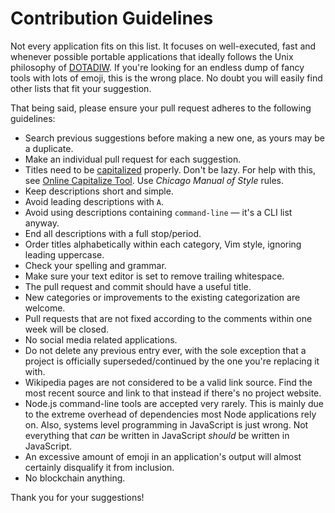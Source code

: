 # Contribution Guidelines

Not every application fits on this list. It focuses on well-executed, fast and
whenever possible portable applications that ideally follows the Unix
philosophy of [DOTADIW][DOTADIW]. If you're looking for an endless dump of
fancy tools with lots of emoji, this is the wrong place. No doubt you will
easily find other lists that fit your suggestion.

That being said, please ensure your pull request adheres to the following
guidelines:

- Search previous suggestions before making a new one, as yours may be a 
  duplicate.
- Make an individual pull request for each suggestion.
- Titles need to be [capitalized][capitalized] properly. Don't be lazy. For 
  help with this, see [Online Capitalize Tool][Online Capitalize Tool]. Use 
  *Chicago Manual of Style* rules.
- Keep descriptions short and simple.
- Avoid leading descriptions with `A`.
- Avoid using descriptions containing `command-line` — it's a CLI list anyway.
- End all descriptions with a full stop/period.
- Order titles alphabetically within each category, Vim style, ignoring leading 
  uppercase.
- Check your spelling and grammar.
- Make sure your text editor is set to remove trailing whitespace.
- The pull request and commit should have a useful title.
- New categories or improvements to the existing categorization are welcome.
- Pull requests that are not fixed according to the comments within one week 
  will be closed.
- No social media related applications.
- Do not delete any previous entry ever, with the sole exception that a project 
  is officially superseded/continued by the one you're replacing it with.
- Wikipedia pages are not considered to be a valid link source. Find the most
  recent source and link to that instead if there's no project website.
- Node.js command-line tools are accepted very rarely. This is mainly due to the
  extreme overhead of dependencies most Node applications rely on. Also, systems
  level programming in JavaScript is just wrong. Not everything that *can* be
  written in JavaScript *should* be written in JavaScript.
- An excessive amount of emoji in an application's output will almost certainly
  disqualify it from inclusion.
- No blockchain anything.

Thank you for your suggestions!

[capitalized]: http://grammar.yourdictionary.com/capitalization/rules-for-capitalization-in-titles.html
[Online Capitalize Tool]: https://headlinecapitalization.com
[DOTADIW]: https://en.wikipedia.org/wiki/Unix_philosophy#Do_One_Thing_and_Do_It_Well
